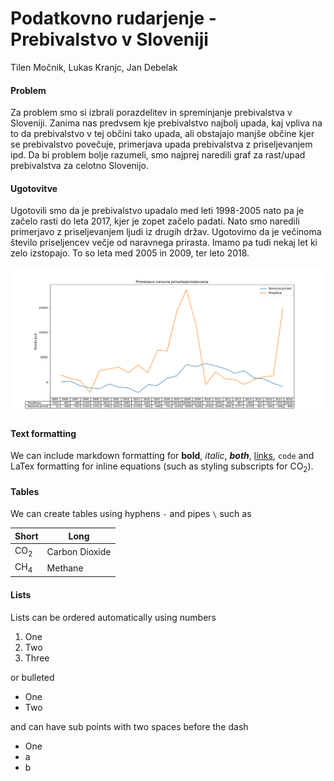 Podatkovno rudarjenje - Prebivalstvo v Sloveniji
================
Tilen Močnik, Lukas Kranjc, Jan Debelak

#### Problem

Za problem smo si izbrali porazdelitev in spreminjanje prebivalstva v Sloveniji. Zanima nas predvsem kje prebivalstvo najbolj upada, kaj vpliva na to da prebivalstvo v tej občini tako upada, ali obstajajo manjše občine kjer se prebivalstvo povečuje, primerjava upada prebivalstva z priseljevanjem ipd. Da bi problem bolje razumeli, smo najprej naredili graf za rast/upad prebivalstva za celotno Slovenijo.

#### Ugotovitve
Ugotovili smo da je prebivalstvo upadalo med leti 1998-2005 nato pa je začelo rasti do leta 2017, kjer je zopet začelo padati. Nato smo naredili primerjavo z priseljevanjem ljudi iz drugih držav. Ugotovimo da je večinoma število priseljencev večje od naravnega prirasta. Imamo pa tudi nekaj let ki zelo izstopajo. To so leta med 2005 in 2009, ter leto 2018.

![Image description](Graphs/naravnaPrirast-Priseljevanje.png)


#### Text formatting

We can include markdown formatting for **bold**, *italic*, ***both***, [links](https://air.utah.edu), `code` and LaTex formatting for inline equations (such as styling subscripts for CO<sub>2</sub>).

#### Tables

We can create tables using hyphens `-` and pipes `\` such as

| Short          | Long           |
|----------------|----------------|
| CO<sub>2</sub> | Carbon Dioxide |
| CH<sub>4</sub> | Methane        |

#### Lists

Lists can be ordered automatically using numbers

1.  One
2.  Two
3.  Three

or bulleted

-   One
-   Two

and can have sub points with two spaces before the dash

-   One
-   a
-   b
